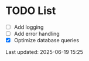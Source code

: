 # TODO List

- [ ] Add logging
- [ ] Add error handling
- [x] Optimize database queries

Last updated: 2025-06-19 15:25
